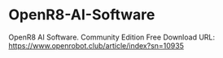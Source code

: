 # OpenR8-AI-Software
OpenR8 AI Software. Community Edition Free Download URL: https://www.openrobot.club/article/index?sn=10935

